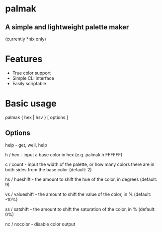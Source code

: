 # palmak
## A simple and lightweight palette maker

(currently *nix only)

# Features
- True color support
- Simple CLI interface
- Easily scriptable

# Basic usage

palmak { hex | hsv } [ options ]

## Options

help - get, well, help

h / hex - input a base color in hex (e.g. palmak h FFFFFF)

c / count - input the width of the palette, or how many colors there are in both sides from the base color (default: 2)

hs / hueshift - the amount to shift the hue of the color, in degrees (default: 9)

vs / valueshift - the amount to shift the value of the color, in % (default: -10%)

ss / satshift - the amount to shift the saturation of the color, in % (default: 0%)

nc / nocolor - disable color output
